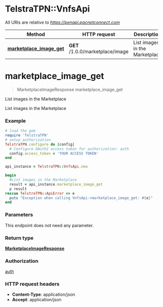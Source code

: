 # TelstraTPN::VnfsApi

All URIs are relative to *https://penapi.pacnetconnect.com*

Method | HTTP request | Description
------------- | ------------- | -------------
[**marketplace_image_get**](VnfsApi.md#marketplace_image_get) | **GET** /1.0.0/marketplace/image | List images in the Marketplace


# **marketplace_image_get**
> MarketplaceImageResponse marketplace_image_get

List images in the Marketplace

List images in the Marketplace

### Example
```ruby
# load the gem
require 'TelstraTPN'
# setup authorization
TelstraTPN.configure do |config|
  # Configure OAuth2 access token for authorization: auth
  config.access_token = 'YOUR ACCESS TOKEN'
end

api_instance = TelstraTPN::VnfsApi.new

begin
  #List images in the Marketplace
  result = api_instance.marketplace_image_get
  p result
rescue TelstraTPN::ApiError => e
  puts "Exception when calling VnfsApi->marketplace_image_get: #{e}"
end
```

### Parameters
This endpoint does not need any parameter.

### Return type

[**MarketplaceImageResponse**](MarketplaceImageResponse.md)

### Authorization

[auth](../README.md#auth)

### HTTP request headers

 - **Content-Type**: application/json
 - **Accept**: application/json



